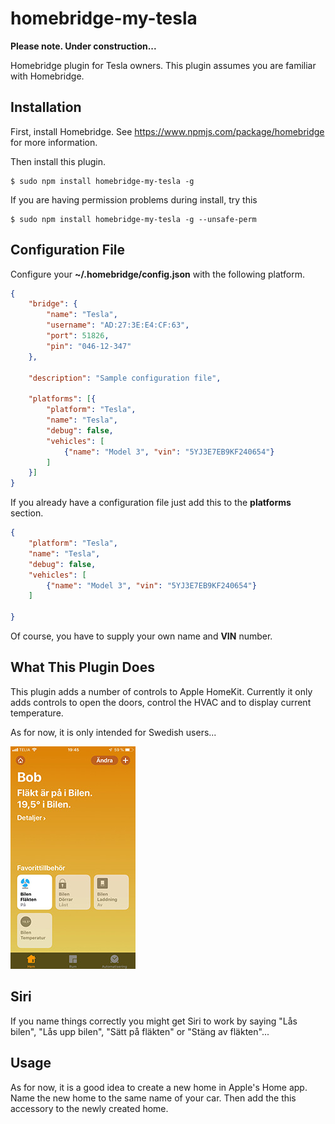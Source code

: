 # homebridge-my-tesla

**Please note. Under construction...**

Homebridge plugin for Tesla owners. This plugin assumes you are familiar with Homebridge. 

## Installation

First, install Homebridge. See https://www.npmjs.com/package/homebridge
for more information.

Then install this plugin.

    $ sudo npm install homebridge-my-tesla -g

If you are having permission problems during install, try this

    $ sudo npm install homebridge-my-tesla -g --unsafe-perm

## Configuration File

Configure your **~/.homebridge/config.json** with the following platform.

```json
{
    "bridge": {
        "name": "Tesla",
        "username": "AD:27:3E:E4:CF:63",
        "port": 51826,
        "pin": "046-12-347"
    },

    "description": "Sample configuration file",

    "platforms": [{
        "platform": "Tesla",
        "name": "Tesla",
        "debug": false,
        "vehicles": [
            {"name": "Model 3", "vin": "5YJ3E7EB9KF240654"}
        ]
    }]
}
```

If you already have a configuration file just add this to the **platforms**
 section.

```json
{
    "platform": "Tesla",
    "name": "Tesla",
    "debug": false,
    "vehicles": [
        {"name": "Model 3", "vin": "5YJ3E7EB9KF240654"}
    ]

}

```
Of course, you have to supply your own name and **VIN** number.


## What This Plugin Does

This plugin adds a number of controls to Apple HomeKit. Currently
it only adds controls to open the doors, control the HVAC and to display current temperature.

As for now, it is only intended for Swedish users...

![alt text](./images/bob.jpeg)

## Siri

If you name things correctly you might get Siri to work by saying "Lås bilen", "Lås upp bilen", "Sätt på fläkten" or "Stäng av fläkten"...

## Usage

As for now, it is a good idea to create a new home in Apple's Home app. Name
the new home to the same name of your car. Then add the this accessory to the newly created home.

